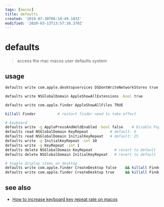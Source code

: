 ```yaml
---
tags: [macos]
title: defaults
created: '2019-07-30T06:19:49.183Z'
modified: '2020-03-13T13:57:38.370Z'
---
```


# defaults

> access the mac macos user defaults system

## usage
```sh
defaults write com.apple.desktopservices DSDontWriteNetworkStores true    # disable .DS_Store creation

defaults write NSGlobalDomain AppleShowAllExtensions -bool true           # display file-extensions

defaults write com.apple.finder AppleShowAllFiles TRUE                    # display dot-files

killall Finder          # restart finder need to take effect

# keyboard
defaults write -g ApplePressAndHoldEnabled -bool false    # Disable Popup / Enable Key Repeat
defaults read NSGlobalDomain KeyRepeat          # default: 6
defaults read NSGlobalDomain InitialKeyRepeat   # default: 25
defaults write -g InitialKeyRepeat -int 10 
defaults write -g KeyRepeat -int 1
defaults delete NSGlobalDomain KeyRepeat          # revert to default
defaults delete NSGlobalDomain InitialKeyRepeat   # revert to default

# toggle display items on desktop
defaults write com.apple.finder CreateDesktop false    && killall Finder
defaults write com.apple.finder CreateDesktop true     && killall Finder
```

## see also
- [How to increase keyboard key repeat rate on macos](https://apple.stackexchange.com/a/83923)
